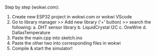 Step by step (wokwi.com):

1. Create new ESP32 project in wokwi.com or wokwi VScode
2. Go to library manager >> Add new library ('+' button) >> search the following:
    a. DHT sensor library
    b. LiquidCrystal I2C
    c. OneWire
    d. DallasTemperature
3. Paste the main.cpp into sketch.ino
4. Paste the other two into corresponding files in wokwi
5. Compile & start the simulator!
